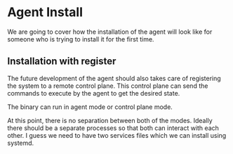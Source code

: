 # Agent Install

We are going to cover how the installation of the agent will look like for
someone who is trying to install it for the first time.

## Installation with register

The future development of the agent should also takes care of registering the
system to a remote control plane. This control plane can send the commands to
execute by the agent to get the desired state.

The binary can run in agent mode or control plane mode.

At this point, there is no separation between both of the modes. Ideally there
should be a separate processes so that both can interact with each other. I
guess we need to have two services files which we can install using systemd.


